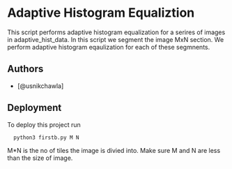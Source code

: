 
# Adaptive Histogram Equaliztion

This script performs adaptive histogram equalization for a serires of images in adaptive_hist_data.
In this script we segment the image MxN section.
We perform adaptive histogram eqaulization for each of these segmnents.


## Authors

- [@usnikchawla]


## Deployment

To deploy this project run

```bash
  python3 firstb.py M N 
```
M*N is the no of tiles the image is divied into.
Make sure M and N are less than the size of image.

